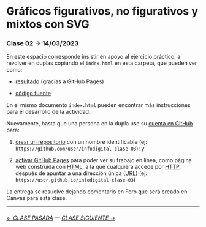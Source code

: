 # Gráficos figurativos, no figurativos y mixtos con SVG

### Clase 02 → 14/03/2023

En este espacio corresponde insistir en apoyo al ejercicio práctico, a revolver en duplas copiando el `index.html` en esta carpeta, que pueden ver como:

- [resultado](https://profesorfaco.github.io/dno075-2023-1/clase-03/) (gracias a GitHub Pages)

- [código fuente](https://github.com/profesorfaco/dno075-2023-1/blob/main/clase-03/index.html)

En el mismo documento `index.html` pueden encontrar más instrucciones para el desarrollo de la actividad.

Nuevamente, basta que una persona en la dupla use su [cuenta en GitHub](https://github.com/) para:

1. [crear un repositorio](https://docs.github.com/es/get-started/quickstart/create-a-repo) con un nombre identificable (ej: `https://github.com/user/infodigital-clase-03`); y

2. [activar GitHub Pages](https://docs.github.com/es/pages/getting-started-with-github-pages/configuring-a-publishing-source-for-your-github-pages-site) para poder ver su trabajo en línea, como página web construida con [HTML](https://developer.mozilla.org/es/docs/Learn/HTML/Introduction_to_HTML/Getting_started), a la que cualquiera accede por [HTTP](https://es.wikipedia.org/wiki/Protocolo_de_transferencia_de_hipertexto), después de apuntar a una dirección única ([URL](https://es.wikipedia.org/wiki/Localizador_de_recursos_uniforme)) (ej: `https://user.github.io/infodigital-clase-03`)

La entrega se resuelve dejando comentario en Foro que será creado en Canvas para esta clase.

- - - - - - - 

###### [← CLASE PASADA](https://github.com/profesorfaco/dno075-2023-1/tree/main/clase-01) — [CLASE SIGUIENTE →](https://github.com/profesorfaco/dno075-2023-1/tree/main/clase-03)
